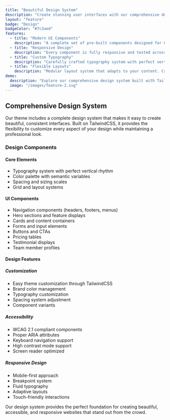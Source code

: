 ```yaml
---
title: "Beautiful Design System"
description: "Create stunning user interfaces with our comprehensive design system built on TailwindCSS. Customize everything to match your brand."
layout: "feature"
badge: "Design"
badgeColor: "#7c3aed"
features:
  - title: "Modern UI Components"
    description: "A complete set of pre-built components designed for Otter websites. From navigation bars to pricing tables, everything you need is included."
  - title: "Responsive Design"
    description: "Every component is fully responsive and tested across all device sizes. Your website will look great on everything from phones to large displays."
  - title: "Custom Typography"
    description: "Carefully crafted typography system with perfect vertical rhythm. Easily customize fonts and sizes to match your brand guidelines."
  - title: "Flexible Layouts"
    description: "Modular layout system that adapts to your content. Create unique page layouts while maintaining consistent spacing and alignment."
demo:
  description: "Explore our comprehensive design system built with TailwindCSS."
  image: "/images/feature-2.svg"
---
```


## Comprehensive Design System

Our theme includes a complete design system that makes it easy to create beautiful, consistent interfaces. Built on TailwindCSS, it provides the flexibility to customize every aspect of your design while maintaining a professional look.

### Design Components

#### Core Elements
- Typography system with perfect vertical rhythm
- Color palette with semantic variables
- Spacing and sizing scales
- Grid and layout systems

#### UI Components
- Navigation components (headers, footers, menus)
- Hero sections and feature displays
- Cards and content containers
- Forms and input elements
- Buttons and CTAs
- Pricing tables
- Testimonial displays
- Team member profiles

#### Design Features

##### Customization
- Easy theme customization through TailwindCSS
- Brand color management
- Typography customization
- Spacing system adjustment
- Component variants

##### Accessibility
- WCAG 2.1 compliant components
- Proper ARIA attributes
- Keyboard navigation support
- High contrast mode support
- Screen reader optimized

##### Responsive Design
- Mobile-first approach
- Breakpoint system
- Fluid typography
- Adaptive layouts
- Touch-friendly interactions

Our design system provides the perfect foundation for creating beautiful, accessible, and responsive websites that stand out from the crowd.
